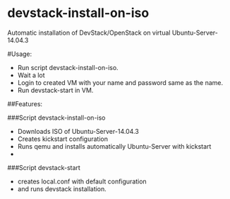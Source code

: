 # devstack-install-on-iso
Automatic installation of DevStack/OpenStack on virtual Ubuntu-Server-14.04.3

#Usage:

 - Run script devstack-install-on-iso.
 - Wait a lot
 - Login to created VM with your name and password same as the name.
 - Run devstack-start in VM.

##Features:

###Script devstack-install-on-iso
 - Downloads ISO of Ubuntu-Server-14.04.3
 - Creates kickstart configuration 
 - Runs qemu and installs automatically Ubuntu-Server with kickstart
 - 
###Script devstack-start
 - creates local.conf with default configuration 
 - and runs devstack installation.
